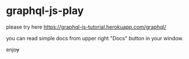 # graphql-js-play

please try here
https://graphql-js-tutorial.herokuapp.com/graphql/

you can read simple docs from upper right "Docs" button in your window.

enjo~~y~~
